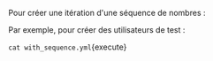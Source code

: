 Pour créer une itération d'une séquence de nombres :

Par exemple, pour créer des utilisateurs de test :

`cat with_sequence.yml`{execute}

